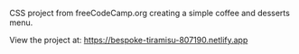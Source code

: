 CSS project from freeCodeCamp.org creating a simple coffee and desserts menu.

View the project at: https://bespoke-tiramisu-807190.netlify.app
